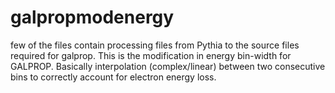 # galpropmodenergy
few of the files contain processing files from Pythia to the source files required for galprop. 
This is the modification in energy bin-width for GALPROP. Basically interpolation (complex/linear) between two consecutive bins to correctly account for electron energy loss.  
